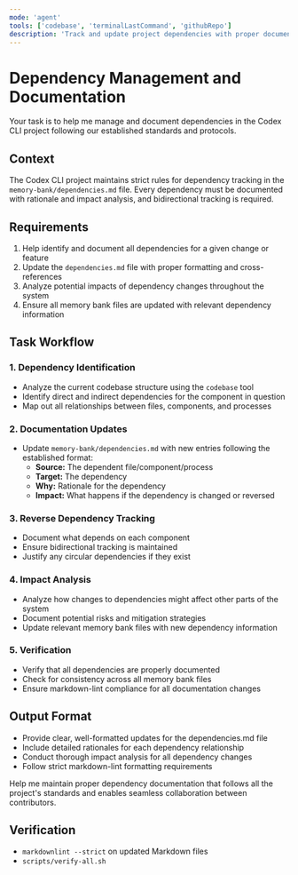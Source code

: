 ```yaml
---
mode: 'agent'
tools: ['codebase', 'terminalLastCommand', 'githubRepo']
description: 'Track and update project dependencies with proper documentation'
---
```


# Dependency Management and Documentation

Your task is to help me manage and document dependencies in the Codex CLI project following our established standards and protocols.

## Context

The Codex CLI project maintains strict rules for dependency tracking in the `memory-bank/dependencies.md` file. Every dependency must be documented with rationale and impact analysis, and bidirectional tracking is required.

## Requirements

1. Help identify and document all dependencies for a given change or feature
2. Update the `dependencies.md` file with proper formatting and cross-references
3. Analyze potential impacts of dependency changes throughout the system
4. Ensure all memory bank files are updated with relevant dependency information

## Task Workflow

### 1. Dependency Identification

- Analyze the current codebase structure using the `codebase` tool
- Identify direct and indirect dependencies for the component in question
- Map out all relationships between files, components, and processes

### 2. Documentation Updates

- Update `memory-bank/dependencies.md` with new entries following the established format:
  - **Source:** The dependent file/component/process
  - **Target:** The dependency
  - **Why:** Rationale for the dependency
  - **Impact:** What happens if the dependency is changed or reversed

### 3. Reverse Dependency Tracking

- Document what depends on each component
- Ensure bidirectional tracking is maintained
- Justify any circular dependencies if they exist

### 4. Impact Analysis

- Analyze how changes to dependencies might affect other parts of the system
- Document potential risks and mitigation strategies
- Update relevant memory bank files with new dependency information

### 5. Verification

- Verify that all dependencies are properly documented
- Check for consistency across all memory bank files
- Ensure markdown-lint compliance for all documentation changes

## Output Format

- Provide clear, well-formatted updates for the dependencies.md file
- Include detailed rationales for each dependency relationship
- Conduct thorough impact analysis for all dependency changes
- Follow strict markdown-lint formatting requirements

Help me maintain proper dependency documentation that follows all the project's standards and enables seamless collaboration between contributors.

## Verification

- `markdownlint --strict` on updated Markdown files
- `scripts/verify-all.sh`
